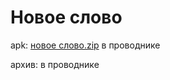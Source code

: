 # Новое слово

apk: [новое слово.zip](https://github.com/prestcote/new-word-app/files/8709821/default.zip)
     в проводнике

архив: в проводнике

